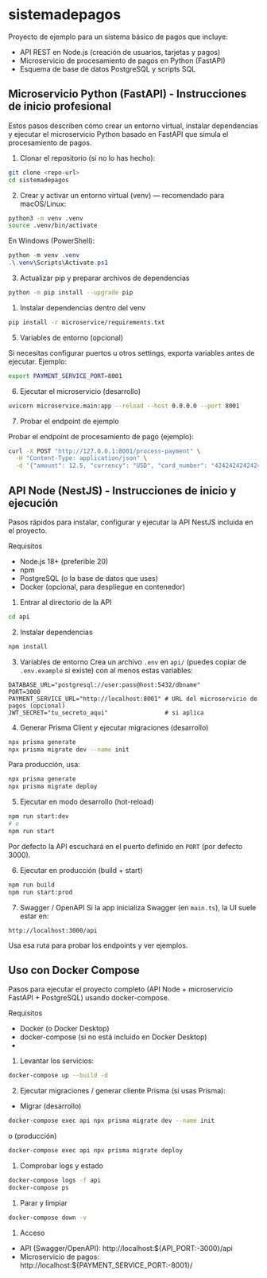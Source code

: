 # sistemadepagos

Proyecto de ejemplo para un sistema básico de pagos que incluye:

- API REST en Node.js (creación de usuarios, tarjetas y pagos)
- Microservicio de procesamiento de pagos en Python (FastAPI)
- Esquema de base de datos PostgreSQL y scripts SQL

## Microservicio Python (FastAPI) - Instrucciones de inicio profesional

Estos pasos describen cómo crear un entorno virtual, instalar dependencias y ejecutar el microservicio Python basado en FastAPI que simula el procesamiento de pagos.

1) Clonar el repositorio (si no lo has hecho):

```bash
git clone <repo-url>
cd sistemadepagos
```

2) Crear y activar un entorno virtual (venv) — recomendado para macOS/Linux:

```bash
python3 -m venv .venv
source .venv/bin/activate
```

En Windows (PowerShell):

```powershell
python -m venv .venv
.\.venv\Scripts\Activate.ps1
```

3) Actualizar pip y preparar archivos de dependencias

```bash
python -m pip install --upgrade pip
```

1) Instalar dependencias dentro del venv

```bash
pip install -r microservice/requirements.txt
```

5) Variables de entorno (opcional)

Si necesitas configurar puertos u otros settings, exporta variables antes de ejecutar. Ejemplo:

```bash
export PAYMENT_SERVICE_PORT=8001
```

6) Ejecutar el microservicio (desarrollo)

```bash
uvicorn microservice.main:app --reload --host 0.0.0.0 --port 8001
```

7) Probar el endpoint de ejemplo

Probar el endpoint de procesamiento de pago (ejemplo):

```bash
curl -X POST "http://127.0.0.1:8001/process-payment" \
  -H "Content-Type: application/json" \
  -d '{"amount": 12.5, "currency": "USD", "card_number": "4242424242424242", "cardholder_name": "Test User", "expiry_month": 12, "expiry_year": 2026, "cvv": "123"}'
```

## API Node (NestJS) - Instrucciones de inicio y ejecución

Pasos rápidos para instalar, configurar y ejecutar la API NestJS incluida en el proyecto.

Requisitos
- Node.js 18+ (preferible 20)
- npm
- PostgreSQL (o la base de datos que uses)
- Docker (opcional, para despliegue en contenedor)

1) Entrar al directorio de la API
```bash
cd api
```

2) Instalar dependencias
```bash
npm install
```

3) Variables de entorno
Crea un archivo `.env` en `api/` (puedes copiar de `.env.example` si existe) con al menos estas variables:
```
DATABASE_URL="postgresql://user:pass@host:5432/dbname"
PORT=3000
PAYMENT_SERVICE_URL="http://localhost:8001" # URL del microservicio de pagos (opcional)
JWT_SECRET="tu_secreto_aqui"                # si aplica
```

4) Generar Prisma Client y ejecutar migraciones (desarrollo)
```bash
npx prisma generate
npx prisma migrate dev --name init
```
Para producción, usa:
```bash
npx prisma generate
npx prisma migrate deploy
```

5) Ejecutar en modo desarrollo (hot-reload)
```bash
npm run start:dev
# o
npm run start
```
Por defecto la API escuchará en el puerto definido en `PORT` (por defecto 3000).

6) Ejecutar en producción (build + start)
```bash
npm run build
npm run start:prod
```

7) Swagger / OpenAPI
Si la app inicializa Swagger (en `main.ts`), la UI suele estar en:
```
http://localhost:3000/api
```
Usa esa ruta para probar los endpoints y ver ejemplos.

## Uso con Docker Compose

Pasos para ejecutar el proyecto completo (API Node + microservicio FastAPI + PostgreSQL) usando docker-compose.

Requisitos
- Docker (o Docker Desktop)
- docker-compose (si no está incluido en Docker Desktop)
- 
1) Levantar los servicios:

```bash
docker-compose up --build -d
```

2) Ejecutar migraciones / generar cliente Prisma (si usas Prisma):
- Migrar (desarrollo)
```bash
docker-compose exec api npx prisma migrate dev --name init
```
o (producción)
```bash
docker-compose exec api npx prisma migrate deploy
```

1) Comprobar logs y estado
```bash
docker-compose logs -f api
docker-compose ps
```

1) Parar y limpiar
```bash
docker-compose down -v
```

1) Acceso
- API (Swagger/OpenAPI): http://localhost:${API_PORT:-3000}/api
- Microservicio de pagos: http://localhost:${PAYMENT_SERVICE_PORT:-8001}/

